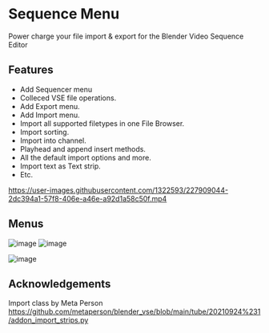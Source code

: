 # Sequence Menu
Power charge your file import & export for the Blender Video Sequence Editor

## Features
* Add Sequencer menu
* Colleced VSE file operations.
* Add Export menu.
* Add Import menu.
* Import all supported filetypes in one File Browser.
* Import sorting.
* Import into channel.
* Playhead and append insert methods.
* All the default import options and more.
* Import text as Text strip.
* Etc.

https://user-images.githubusercontent.com/1322593/227909044-2dc394a1-57f8-406e-a46e-a92d1a58c50f.mp4

## Menus

![image](https://user-images.githubusercontent.com/1322593/228251975-a1b27421-c195-4079-99fb-d6690b1bf19e.png) ![image](https://user-images.githubusercontent.com/1322593/229376211-eb1487b4-6d0a-4039-a3fa-999a4b72d9ce.png)

 ![image](https://user-images.githubusercontent.com/1322593/228249669-544779d8-c5d7-481d-a212-1bad0940b8eb.png) 

## Acknowledgements

 Import class by Meta Person https://github.com/metaperson/blender_vse/blob/main/tube/20210924%231/addon_import_strips.py
